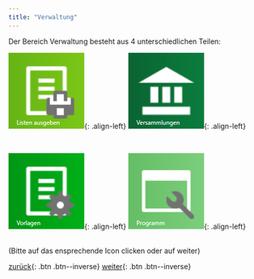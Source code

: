 ```yaml
---
title: "Verwaltung"
---
```

Der Bereich Verwaltung besteht aus 4 unterschiedlichen Teilen:

[![link3](/images/menu_icon_06.png)](ListenAusgeben){: .align-left}
[![link3](/images/menu_icon_07.png)](Verwsammlungen){: .align-left}

<br clear="all" />

[![link3](/images/menu_icon_08.png)](Vorlagen){: .align-left}
[![link3](/images/menu_icon_09.png)](ProgrammEinstellungen){: .align-left}

<br clear="all" />
(Bitte auf das ensprechende Icon clicken oder auf weiter)


[zurück](MeineRedner.md){: .btn .btn--inverse}  [weiter](ListenAusgeben.md){: .btn .btn--inverse}
